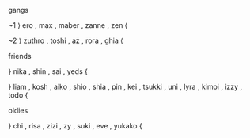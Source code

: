 gangs

~1 ⟩ ero , max , maber , zanne , zen ⟨

~2 ⟩ zuthro , toshi , az , rora , ghia ⟨

friends

} nika , shin , sai , yeds {

} liam , kosh , aiko , shio , shia , pin , kei , tsukki , uni , lyra , kimoi , izzy , todo {

oldies

} chi , risa , zizi , zy , suki , eve , yukako {


  
